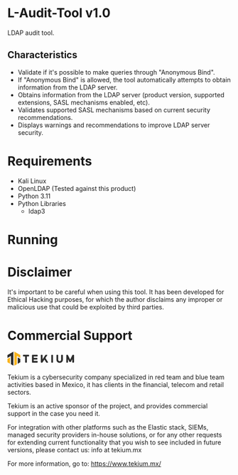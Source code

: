 # L-Audit-Tool v1.0
LDAP audit tool.

## Characteristics
- Validate if it's possible to make queries through "Anonymous Bind".
- If "Anonymous Bind" is allowed, the tool automatically attempts to obtain information from the LDAP server.
- Obtains information from the LDAP server (product version, supported extensions, SASL mechanisms enabled, etc).
- Validates supported SASL mechanisms based on current security recommendations.
- Displays warnings and recommendations to improve LDAP server security.

# Requirements
- Kali Linux
- OpenLDAP (Tested against this product)
- Python 3.11
- Python Libraries
  - ldap3

# Running

# Disclaimer
It's important to be careful when using this tool. It has been developed for Ethical Hacking purposes, for which the author disclaims any improper or malicious use that could be exploited by third parties.

# Commercial Support
![Tekium](https://github.com/unmanarc/uAuditAnalyzer2/blob/master/art/tekium_slogo.jpeg)

Tekium is a cybersecurity company specialized in red team and blue team activities based in Mexico, it has clients in the financial, telecom and retail sectors.

Tekium is an active sponsor of the project, and provides commercial support in the case you need it.

For integration with other platforms such as the Elastic stack, SIEMs, managed security providers in-house solutions, or for any other requests for extending current functionality that you wish to see included in future versions, please contact us: info at tekium.mx

For more information, go to: https://www.tekium.mx/
